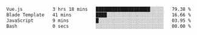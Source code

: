 <!--START_SECTION:waka-->

```txt
Vue.js           3 hrs 18 mins   ████████████████████░░░░░   79.38 %
Blade Template   41 mins         ████░░░░░░░░░░░░░░░░░░░░░   16.66 %
JavaScript       9 mins          █░░░░░░░░░░░░░░░░░░░░░░░░   03.95 %
Bash             0 secs          ░░░░░░░░░░░░░░░░░░░░░░░░░   00.00 %
```

<!--END_SECTION:waka-->
